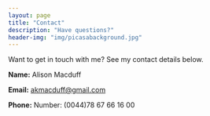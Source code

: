 ```yaml
---
layout: page
title: "Contact"
description: "Have questions?"
header-img: "img/picasabackground.jpg"
---
```



Want to get in touch with me? See my contact details below.

<b>Name:</b> Alison Macduff

<b>Email:</b> akmacduff@gmail.com

<b>Phone:</b> Number: (0044)78 67 66 16 00
